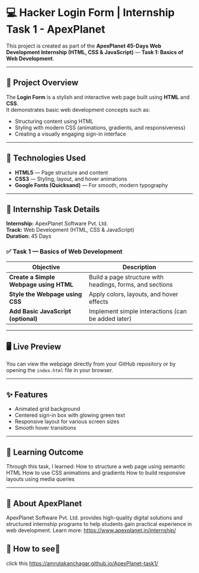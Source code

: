 # 💻 Hacker Login Form | Internship Task 1 - ApexPlanet

This project is created as part of the **ApexPlanet 45-Days Web Development Internship (HTML, CSS & JavaScript)** — **Task 1: Basics of Web Development**.

---

## 📘 Project Overview

The **Login Form** is a stylish and interactive web page built using **HTML** and **CSS**.  
It demonstrates basic web development concepts such as:

- Structuring content using HTML  
- Styling with modern CSS (animations, gradients, and responsiveness)  
- Creating a visually engaging sign-in interface

---

## 🧩 Technologies Used

- **HTML5** — Page structure and content  
- **CSS3** — Styling, layout, and hover animations  
- **Google Fonts (Quicksand)** — For smooth, modern typography

---

## 🎯 Internship Task Details

**Internship:** ApexPlanet Software Pvt. Ltd.  
**Track:** Web Development (HTML, CSS & JavaScript)  
**Duration:** 45 Days  

### ✅ Task 1 — Basics of Web Development

| Objective | Description |
|------------|--------------|
| **Create a Simple Webpage using HTML** | Build a page structure with headings, forms, and sections |
| **Style the Webpage using CSS** | Apply colors, layouts, and hover effects |
| **Add Basic JavaScript (optional)** | Implement simple interactions (can be added later) |

---

## 🖥️ Live Preview

You can view the webpage directly from your GitHub repository or by opening the `index.html` file in your browser.

---


## ✨ Features

- Animated grid background  
- Centered sign-in box with glowing green text  
- Responsive layout for various screen sizes  
- Smooth hover transitions

---

## 🧠 Learning Outcome

Through this task, I learned:
How to structure a web page using semantic HTML
How to use CSS animations and gradients
How to build responsive layouts using media queries


---

## 🏢 About ApexPlanet

ApexPlanet Software Pvt. Ltd. provides high-quality digital solutions and structured internship programs to help students gain practical experience in web development.
Learn more: https://www.apexplanet.in/internship/

## 🚀 How to see🙈 

click this https://amrutakanchagar.github.io/ApexPlanet-task1/

